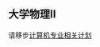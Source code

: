 ## 大学物理II

请移步[计算机专业相关计划](https://github.com/hewei2001/HITSZ-OpenCS/tree/main/%E5%A4%A7%E4%B8%80%E4%B8%8B/%E5%A4%A7%E5%AD%A6%E7%89%A9%E7%90%86II)

